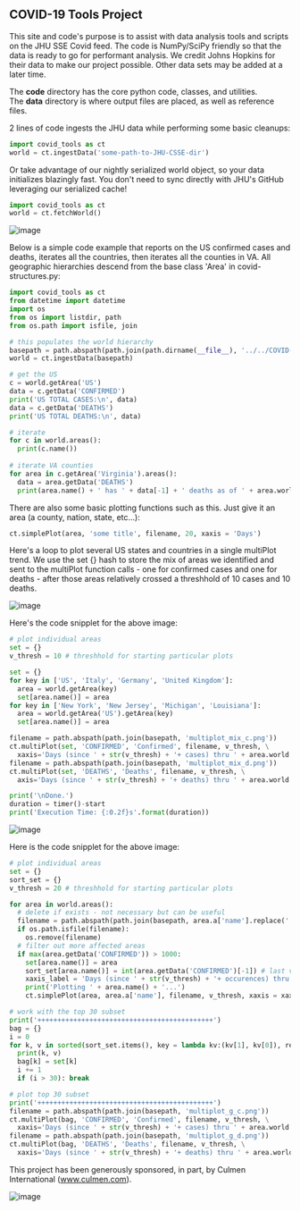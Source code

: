 <h2>COVID-19 Tools Project</h2>

This site and code's purpose is to assist with data analysis tools and scripts on the JHU SSE Covid feed.  The code is NumPy/SciPy friendly so that the data is ready to go for performant analysis.  We credit Johns Hopkins for their data to make our project possible.  Other data sets may be added at a later time.<br>

The <b>code</b> directory has the core python code, classes, and utilities.<br>
The <b>data</b> directory is where output files are placed, as well as reference files.<br>

2 lines of code ingests the JHU data while performing some basic cleanups:

```python
import covid_tools as ct
world = ct.ingestData('some-path-to-JHU-CSSE-dir')
```
Or take advantage of our nightly serialized world object, so your data initializes blazingly fast. You don't need to sync directly with JHU's GitHub leveraging our serialized cache!

```python
import covid_tools as ct
world = ct.fetchWorld()
```
 
![image](https://user-images.githubusercontent.com/3859765/79037459-3ce6da00-7b9f-11ea-9a20-e96a9dc5de82.png)

Below is a simple code example that reports on the US confirmed cases and deaths, iterates all the countries, then iterates all the counties in VA.  All geographic hierarchies descend from the base class 'Area' in covid-structures.py:

```python
import covid_tools as ct
from datetime import datetime
import os
from os import listdir, path
from os.path import isfile, join

# this populates the world hierarchy
basepath = path.abspath(path.join(path.dirname(__file__), '../../COVID-19/csse_covid_19_data/csse_covid_19_time_series/'))
world = ct.ingestData(basepath)

# get the US
c = world.getArea('US')
data = c.getData('CONFIRMED')
print('US TOTAL CASES:\n', data)
data = c.getData('DEATHS')
print('US TOTAL DEATHS:\n', data)

# iterate
for c in world.areas():
  print(c.name())
 
# iterate VA counties
for area in c.getArea('Virginia').areas():
  data = area.getData('DEATHS')
  print(area.name() + ' has ' + data[-1] + ' deaths as of ' + area.world.getDates()[-1].strftime('%m/%d/%Y') + '...')
```

There are also some basic plotting functions such as this.  Just give it an area (a county, nation, state, etc...):

```python
ct.simplePlot(area, 'some title', filename, 20, xaxis = 'Days')
```

Here's a loop to plot several US states and countries in a single multiPlot trend.  We use the set {} hash to store the mix of areas we identified and sent to the multiPlot function calls - one for confirmed cases and one for deaths - after those areas relatively crossed a threshhold of 10 cases and 10 deaths.

![image](https://user-images.githubusercontent.com/3859765/79036481-a0b8d500-7b96-11ea-90b9-3f2747973fb7.png)

Here's the code snipplet for the above image:

```python
# plot individual areas
set = {}
v_thresh = 10 # threshhold for starting particular plots

set = {}
for key in ['US', 'Italy', 'Germany', 'United Kingdom']:
  area = world.getArea(key)
  set[area.name()] = area
for key in ['New York', 'New Jersey', 'Michigan', 'Louisiana']:
  area = world.getArea('US').getArea(key)
  set[area.name()] = area

filename = path.abspath(path.join(basepath, 'multiplot_mix_c.png'))
ct.multiPlot(set, 'CONFIRMED', 'Confirmed', filename, v_thresh, \
  xaxis='Days (since ' + str(v_thresh) + '+ cases) thru ' + area.world.getDates()[-1].strftime('%m/%d/%Y'), overlay=['avg'])
filename = path.abspath(path.join(basepath, 'multiplot_mix_d.png'))
ct.multiPlot(set, 'DEATHS', 'Deaths', filename, v_thresh, \
  axis='Days (since ' + str(v_thresh) + '+ deaths) thru ' + area.world.getDates()[-1].strftime('%m/%d/%Y'), overlay=['avg'])

print('\nDone.')
duration = timer()-start
print('Execution Time: {:0.2f}s'.format(duration))
```

![image](https://user-images.githubusercontent.com/3859765/79036463-79620800-7b96-11ea-8d02-ddc6de2aa4d7.png)

Here is the code snipplet for the above image:

```python
# plot individual areas
set = {}
sort_set = {}
v_thresh = 20 # threshhold for starting particular plots

for area in world.areas():
  # delete if exists - not necessary but can be useful
  filename = path.abspath(path.join(basepath, area.a['name'].replace(' ','_').replace(',','') + '.png'))
  if os.path.isfile(filename):
    os.remove(filename)
  # filter out more affected areas
  if max(area.getData('CONFIRMED')) > 1000:
    set[area.name()] = area
    sort_set[area.name()] = int(area.getData('CONFIRMED')[-1]) # last value
    xaxis_label = 'Days (since ' + str(v_thresh) + '+ occurences) thru ' + area.world.getDates()[-1].strftime('%m/%d/%Y')
    print('Plotting ' + area.name() + '...')
    ct.simplePlot(area, area.a['name'], filename, v_thresh, xaxis = xaxis_label)

# work with the top 30 subset
print('++++++++++++++++++++++++++++++++++++++++++++')
bag = {}
i = 0
for k, v in sorted(sort_set.items(), key = lambda kv:(kv[1], kv[0]), reverse = True):
  print(k, v)
  bag[k] = set[k]
  i += 1
  if (i > 30): break

# plot top 30 subset
print('++++++++++++++++++++++++++++++++++++++++++++')
filename = path.abspath(path.join(basepath, 'multiplot_g_c.png'))
ct.multiPlot(bag, 'CONFIRMED', 'Confirmed', filename, v_thresh, \
  xaxis='Days (since ' + str(v_thresh) + '+ cases) thru ' + area.world.getDates()[-1].strftime('%m/%d/%Y'), in_h = 8)
filename = path.abspath(path.join(basepath, 'multiplot_g_d.png'))
ct.multiPlot(bag, 'DEATHS', 'Deaths', filename, v_thresh, \
  xaxis='Days (since ' + str(v_thresh) + '+ deaths) thru ' + area.world.getDates()[-1].strftime('%m/%d/%Y'), in_h = 10, in_w = 6.5)
```

This project has been generously sponsored, in part, by Culmen International (www.culmen.com).

![image](https://user-images.githubusercontent.com/3859765/79036532-03aa6c00-7b97-11ea-947a-72fa3008a4c5.png)
